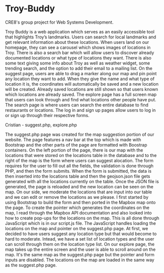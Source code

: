 # Troy-Buddy

CRE8's group project for Web Systems Development.

Troy Buddy is a web application which serves as an easily accessible tool that highlights Troy’s landmarks. Users can search for local
landmarks and get relevant information about these locations. When users land on our homepage, they can see a carousel which shows
images of locations in Troy. There is also a search bar which will allow users to discover already documented locations or what type
of locations they want. There is also some text giving some info about Troy as well as weather widget, some trending search, and the
option to add their email to a mailing list. On the suggest page, users are able to drag a marker along our map and pin point any
location they want to add. When they give the name and what type of location it is, the coordinates will automatically be saved and
a new location will be created. Already saved locations are still shown so that users known which locations are already saved. The
explore page has a full screen map that users can look through and find what locations other people have put. The search page is
where users can search the entire database to find restaurants or locations. The log in and sign up pages allow users to log in
or sign up through their respective forms.

Cristian - suggest.php, explore.php

The suggest.php page was created for the map suggestion portion of our website. The page features a nav bar at the top which is made with Bootstrap and the other parts of the page are formatted with Boostrap containers. On the left portion of the page, there is our map with the locations that were stored on the locations table in the database and to the right of the map is the form where users can suggest alocation. The form requires for the user to fill out all the fields, the validation is done through PHP, and then the form submits. When the form is submitted, the data is then inserted into the locations table and then the geojson.json file gets generated with all the locations currently on the table. Once the JSON file is generated, the page is reloaded and the new location can be seen on the map. On our side, we moderate the locations that are input into our table and we can edit or remove the locations as we please. I first started by using Bootstrap to build the form and then ported in the Mapbox map onto the page. To create the pointer which generates the coordinates on the map, I read through the Mapbox API documentation and also looked into how to create pop-ups for the locations on the map. This is all done through JavaScript which is in our script.js file. The JavaScript handles loading the locations on the map and pointer on the suggest.php page. At first, we decided to have users suggest any location type but that would become to hard to moderate. Intead, we have a set list of location types and the user can scroll through them on the location type list. On our explore page, the map takes up the entire screen and the user is able to scroll around on the map. It's the same map as the suggest.php page but the pointer and form inputs are disabled. The locations on the map are loaded in the same way as the suggest.php page.  
